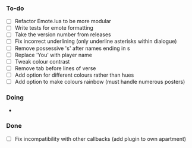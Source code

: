 ### To-do

- [ ] Refactor Emote.lua to be more modular
- [ ] Write tests for emote formatting
- [ ] Take the version number from releases
- [ ] Fix incorrect underlining (only underline asterisks within dialogue)
- [ ] Remove possessive 's' after names ending in s
- [ ] Replace 'You' with player name
- [ ] Tweak colour contrast
- [ ] Remove tab before lines of verse
- [ ] Add option for different colours rather than hues
- [ ] Add option to make colours rainbow (must handle numerous posters)

### Doing

- 

### Done

- [ ] Fix incompatibility with other callbacks (add plugin to own apartment)
